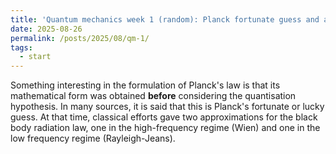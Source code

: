 ```yaml
---
title: 'Quantum mechanics week 1 (random): Planck fortunate guess and approximations'
date: 2025-08-26
permalink: /posts/2025/08/qm-1/
tags:
  - start
---
```


Something interesting in the formulation of Planck's law is that its mathematical form was obtained **before** considering the quantisation hypothesis. In many sources, it is said that this is Planck's fortunate or lucky guess. At that time, classical efforts gave two approximations for the black body radiation law, one in the high-frequency regime (Wien) and one in the low frequency regime (Rayleigh-Jeans).
